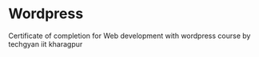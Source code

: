 # Wordpress
Certificate of completion for Web development with wordpress course by techgyan iit kharagpur

